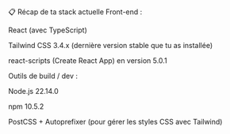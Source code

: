 📋 Récap de ta stack actuelle
Front-end :

React (avec TypeScript)

Tailwind CSS 3.4.x (dernière version stable que tu as installée)

react-scripts (Create React App) en version 5.0.1

Outils de build / dev :

Node.js 22.14.0

npm 10.5.2

PostCSS + Autoprefixer (pour gérer les styles CSS avec Tailwind)